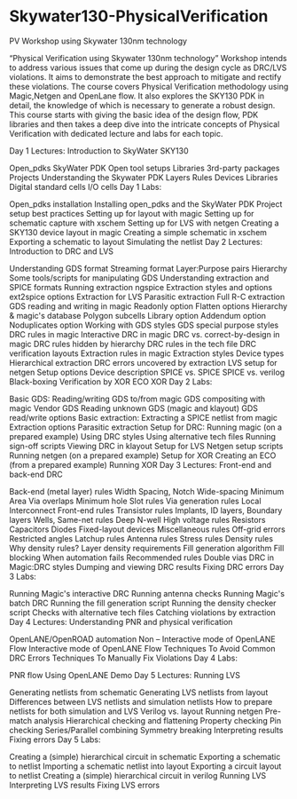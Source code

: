 # Skywater130-PhysicalVerification
PV Workshop using Skywater 130nm technology


“Physical Verification using Skywater 130nm technology” Workshop intends to address various issues that come up during the design cycle as DRC/LVS violations. It aims to demonstrate the best approach to mitigate and rectify these violations. The course covers Physical Verification methodology using Magic,Netgen and OpenLane flow. It also explores the SKY130 PDK in detail, the knowledge of which is necessary to generate a robust design. This course starts with giving the basic idea of the design flow, PDK libraries and then takes a deep dive into the intricate concepts of Physical Verification with dedicated lecture and labs for each topic.

 
Day 1 Lectures: Introduction to SkyWater SKY130

Open_pdks
SkyWater PDK
Open tool setups
Libraries
3rd-party packages
Projects
Understanding the Skywater PDK
Layers
Rules
Devices
Libraries
Digital standard cells
I/O cells
Day 1 Labs:

Open_pdks installation
Installing open_pdks and the SkyWater PDK
Project setup best practices
Setting up for layout with magic
Setting up for schematic capture with xschem
Setting up for LVS with netgen
Creating a SKY130 device layout in magic
Creating a simple schematic in xschem
Exporting a schematic to layout
Simulating the netlist
Day 2 Lectures: Introduction to DRC and LVS

Understanding GDS format
Streaming format
Layer:Purpose pairs
Hierarchy
Some tools/scripts for manipulating GDS
Understanding extraction and SPICE formats
Running extraction
ngspice
Extraction styles and options
ext2spice options
Extraction for LVS
Parasitic extraction
Full R-C extraction
GDS reading and writing in magic
Readonly option
Flatten options
Hierarchy & magic's database
Polygon subcells
Library option
Addendum option
Noduplicates option
Working with GDS styles
GDS special purpose styles
DRC rules in magic
Interactive DRC in magic
DRC vs. correct-by-design in magic
DRC rules hidden by hierarchy
DRC rules in the tech file
DRC verification layouts
Extraction rules in magic
Extraction styles
Device types
Hierarchical extraction
DRC errors uncovered by extraction
LVS setup for netgen
Setup options
Device description
SPICE vs. SPICE
SPICE vs. verilog
Black-boxing
Verification by XOR
ECO
XOR
Day 2 Labs:

Basic GDS:
Reading/writing GDS to/from magic
GDS compositing with magic
Vendor GDS
Reading unknown GDS (magic and klayout)
GDS read/write options
Basic extraction:
Extracting a SPICE netlist from magic
Extraction options
Parasitic extraction
Setup for DRC:
Running magic (on a prepared example)
Using DRC styles
Using alternative tech files
Running sign-off scripts
Viewing DRC in klayout
Setup for LVS
Netgen setup scripts
Running netgen (on a prepared example)
Setup for XOR
Creating an ECO (from a prepared example)
Running XOR
Day 3 Lectures: Front-end and back-end DRC

Back-end (metal layer) rules
Width
Spacing, Notch
Wide-spacing
Minimum Area
Via overlaps
Minimum hole
Slot rules
Via generation rules
Local Interconnect
Front-end rules
Transistor rules
Implants, ID layers, Boundary layers
Wells, Same-net rules
Deep N-well
High voltage rules
Resistors
Capacitors
Diodes
Fixed-layout devices
Miscellaneous rules
Off-grid errors
Restricted angles
Latchup rules
Antenna rules
Stress rules
Density rules
Why density rules?
Layer density requirements
Fill generation algorithm
Fill blocking
When automation fails
Recommended rules
Double vias
DRC in Magic:DRC styles
Dumping and viewing DRC results
Fixing DRC errors
Day 3 Labs:

Running Magic's interactive DRC
Running antenna checks
Running Magic's batch DRC
Running the fill generation script
Running the density checker script
Checks with alternative tech files
Catching violations by extraction
Day 4 Lectures: Understanding PNR and physical verification

OpenLANE/OpenROAD automation 
Non – Interactive mode of OpenLANE Flow
Interactive mode of OpenLANE Flow
Techniques To Avoid Common DRC Errors
Techniques To Manually Fix Violations
Day 4 Labs:

PNR flow Using OpenLANE Demo
Day 5 Lectures: Running LVS

Generating netlists from schematic
Generating LVS netlists from layout
Differences between LVS netlists and simulation netlists
How to prepare netlists for both simulation and LVS
Verilog vs. layout
Running netgen
Pre-match analysis
Hierarchical checking and flattening
Property checking
Pin checking
Series/Parallel combining
Symmetry breaking
Interpreting results
Fixing errors
Day 5 Labs:

Creating a (simple) hierarchical circuit in schematic
Exporting a schematic to netlist
Importing a schematic netlist into layout
Exporting a circuit layout to netlist
Creating a (simple) hierarchical circuit in verilog
Running LVS
Interpreting LVS results
Fixing LVS errors
